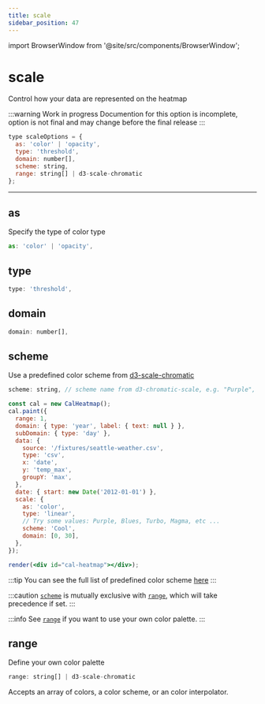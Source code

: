 ```yaml
---
title: scale
sidebar_position: 47
---
```


import BrowserWindow from '@site/src/components/BrowserWindow';

# scale

<p class="subhead">Control how your data are represented on the heatmap</p>

:::warning Work in progress
Documention for this option is incomplete, option is not final and may change before the final release
:::

```js
type scaleOptions = {
  as: 'color' | 'opacity',
  type: 'threshold',
  domain: number[],
  scheme: string,
  range: string[] | d3-scale-chromatic
};
```

<hr />

## as

Specify the type of color type

```js
as: 'color' | 'opacity',
```

## type

```js
type: 'threshold',
```

## domain

```js
domain: number[],
```

## scheme

Use a predefined color scheme from [d3-scale-chromatic](https://github.com/d3/d3-scale-chromatic)

```js
scheme: string, // scheme name from d3-chromatic-scale, e.g. "Purple", "RdYlGn"
```

<BrowserWindow>

```jsx live noInline
const cal = new CalHeatmap();
cal.paint({
  range: 1,
  domain: { type: 'year', label: { text: null } },
  subDomain: { type: 'day' },
  data: {
    source: '/fixtures/seattle-weather.csv',
    type: 'csv',
    x: 'date',
    y: 'temp_max',
    groupY: 'max',
  },
  date: { start: new Date('2012-01-01') },
  scale: {
    as: 'color',
    type: 'linear',
    // Try some values: Purple, Blues, Turbo, Magma, etc ...
    scheme: 'Cool',
    domain: [0, 30],
  },
});

render(<div id="cal-heatmap"></div>);
```

</BrowserWindow>

:::tip
You can see the full list of predefined color scheme [here](https://observablehq.com/@d3/color-schemes)
:::

:::caution
[`scheme`](#scheme) is mutually exclusive with [`range`](#range), which will take precedence if set.
:::

:::info
See [`range`](#range) if you want to use your own color palette.
:::

## range

Define your own color palette

```js
range: string[] | d3-scale-chromatic
```

Accepts an array of colors, a color scheme, or an color interpolator.
